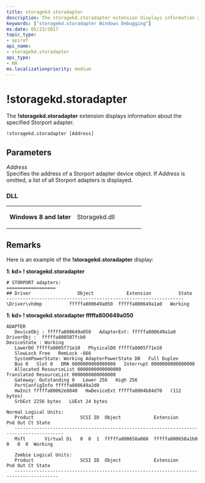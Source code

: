 ```yaml
---
title: storagekd.storadapter
description: The storagekd.storadapter extension displays information about the specified Storport adapter.
keywords: ["storagekd.storadapter Windows Debugging"]
ms.date: 05/23/2017
topic_type:
- apiref
api_name:
- storagekd.storadapter
api_type:
- NA
ms.localizationpriority: medium
---
```


# !storagekd.storadapter


The **!storagekd.storadapter** extension displays information about the specified Storport adapter.

```dbgcmd
!storagekd.storadapter [Address]  
```

## <span id="Parameters"></span><span id="parameters"></span><span id="PARAMETERS"></span>Parameters


<span id="_______Address______"></span><span id="_______address______"></span><span id="_______ADDRESS______"></span> *Address*   
Specifies the address of a Storport adapter device object. If *Address* is omitted, a list of all Storport adapters is displayed.

### <span id="DLL"></span><span id="dll"></span>DLL

<table>
<colgroup>
<col width="50%" />
<col width="50%" />
</colgroup>
<tbody>
<tr class="odd">
<td align="left"><p><strong>Windows 8 and later</strong></p></td>
<td align="left"><p>Storagekd.dll</p></td>
</tr>
</tbody>
</table>

 

Remarks
-------

Here is an example of the **!storagekd.storadapter** display:

**1: kd&gt; ! storagekd.storadapter**

```dbgcmd
# STORPORT adapters:
==================
## Driver                 Object            Extension          State
-----------------------------------------------------------------
\Driver\vhdmp          fffffa800649a050  fffffa800649a1a0   Working
```

**1: kd&gt; ! storagekd.storadapter fffffa800649a050**

```dbgcmd
ADAPTER
   DeviceObj : fffffa800649a050   AdapterExt: fffffa800649a1a0   DriverObj :  fffffa800507fcb0   
DeviceState : Working
   LowerDO fffffa8005f71e10   PhysicalDO fffffa8005f71e10   
   SlowLock Free   RemLock -666   
   SystemPowerState: Working AdapterPowerState D0   Full Duplex
   Bus 0   Slot 0   DMA 0000000000000000   Interrupt 0000000000000000   
   Allocated ResourceList 0000000000000000   
Translated ResourceList 0000000000000000   
   Gateway: Outstanding 0   Lower 256   High 256
   PortConfigInfo fffffa800649a2d0   
   HwInit fffffa80062e8840   HwDeviceExt fffffa8004b84d70   (112 bytes)
   SrbExt 2256 bytes   LUExt 24 bytes
   
Normal Logical Units: 
   Product                 SCSI ID  Object            Extension          Pnd Out Ct State
   ----------------------------------------------------------------------------------------
   Msft       Virtual Di   0  0  1  fffffa800658a060  fffffa800658a1b0    0   0  0  Working

   Zombie Logical Units: 
   Product                 SCSI ID  Object            Extension          Pnd Out Ct State
   --------------------------------------------------------------------------------------
```

 

 





